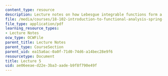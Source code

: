 ```yaml
---
content_type: resource
description: Lecture notes on how Lebesgue integrable functions form a linear space.
file: /media/courses/18-102-introduction-to-functional-analysis-spring-2009/ae06eeaed22e3ba3aadeb9f8f790e49f_MIT18_102s09_lec05.pdf
file_type: application/pdf
learning_resource_types:
- Lecture Notes
ocw_type: OCWFile
parent_title: Lecture Notes
parent_type: CourseSection
parent_uid: ea15a6ac-0a0f-71d0-74d6-a14bec28e9f6
resourcetype: Document
title: Lecture 5
uid: ae06eeae-d22e-3ba3-aade-b9f8f790e49f
---
```

